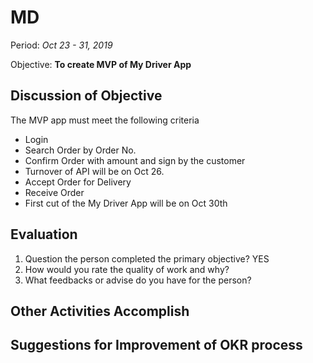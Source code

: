 # MD

Period: _Oct 23 - 31, 2019_

Objective: **To create MVP of My Driver App**

## Discussion of Objective

The MVP app must meet the following criteria

- Login
- Search Order by Order No.
- Confirm Order with amount and sign by the customer
- Turnover of API will be on Oct 26.
- Accept Order for Delivery
- Receive Order
- First cut of the My Driver App will be on Oct 30th

## Evaluation

1. Question the person completed the primary objective? YES
2. How would you rate the quality of work and why?
3. What feedbacks or advise do you have for the person?

## Other Activities Accomplish

## Suggestions for Improvement of OKR process
